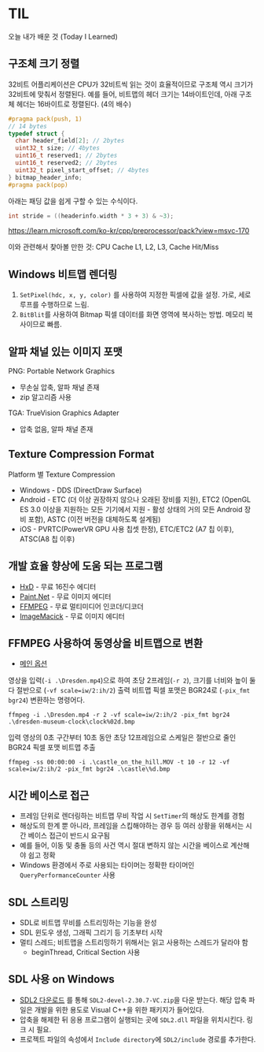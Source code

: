 # TIL
오늘 내가 배운 것 (Today I Learned)

## 구조체 크기 정렬
32비트 어플리케이션은 CPU가 32비트씩 읽는 것이 효율적이므로 구조체 역시 크기가 32비트에 맞춰서 정렬된다. 
예를 들어, 비트맵의 헤더 크기는 14바이트인데, 아래 구조체 헤더는 16바이트로 정렬된다. (4의 배수) 

```C++
#pragma pack(push, 1)
// 14 bytes
typedef struct {
  char header_field[2]; // 2bytes
  uint32_t size; // 4bytes
  uint16_t reserved1; // 2bytes
  uint16_t reserved2; // 2bytes
  uint32_t pixel_start_offset; // 4bytes
} bitmap_header_info;
#pragma pack(pop)
```

아래는 패딩 값을 쉽게 구할 수 있는 수식이다. 
```C++
int stride = ((headerinfo.width * 3 + 3) & ~3);
```
https://learn.microsoft.com/ko-kr/cpp/preprocessor/pack?view=msvc-170 

이와 관련해서 찾아볼 만한 것: CPU Cache L1, L2, L3, Cache Hit/Miss

## Windows 비트맵 렌더링
1. `SetPixel(hdc, x, y, color)` 를 사용하여 지정한 픽셀에 값을 설정. 가로, 세로 루프를 수행하므로 느림.
2. `BitBlit`를 사용하여 Bitmap 픽셀 데이터를 화면 영역에 복사하는 방법. 메모리 복사이므로 빠름. 

## 알파 채널 있는 이미지 포맷
PNG: Portable Network Graphics 

- 무손실 압축, 알파 채널 존재
- zip 알고리즘 사용

TGA: TrueVision Graphics Adapter
- 압축 없음, 알파 채널 존재

## Texture Compression Format
Platform 별 Texture Compression
- Windows - DDS (DirectDraw Surface)
- Android - ETC (더 이상 권장하지 않으나 오래된 장비를 지원), ETC2 (OpenGL ES 3.0 이상을 지원하는 모든 기기에서 지원 - 활성 상태의 거의 모든 Android 장비 포함), ASTC (이전 버전을 대체하도록 설계됨)
- iOS - PVRTC(PowerVR GPU 사용 칩셋 한정), ETC/ETC2 (A7 칩 이후), ATSC(A8 칩 이후)

## 개발 효율 향상에 도움 되는 프로그램
- [HxD](https://mh-nexus.de/en/hxd/) - 무료 16진수 에디터
- [Paint.Net](https://www.getpaint.net/doc/latest/index.html) - 무료 이미지 에디터
- [FFMPEG](https://www.ffmpeg.org/) - 무료 멀티미디어 인코더/디코더
- [ImageMacick](https://imagemagick.org/index.php) - 무료 이미지 에디터

## FFMPEG 사용하여 동영상을 비트맵으로 변환
- [메인 옵션](https://ffmpeg.org/ffmpeg.html#Main-options)

영상을 입력(`-i .\Dresden.mp4`)으로 하여 초당 2프레임(`-r 2`), 크기를 너비와 높이 둘다 절반으로 (`-vf scale=iw/2:ih/2`) 출력 비트맵 픽셀 포맷은 BGR24로 (`-pix_fmt bgr24`) 변환하는 명령어다. 
```shell
ffmpeg -i .\Dresden.mp4 -r 2 -vf scale=iw/2:ih/2 -pix_fmt bgr24 .\dresden-museum-clock\clock%02d.bmp
```

입력 영상의 0초 구간부터 10초 동안 초당 12프레임으로 스케일은 절반으로 줄인 BGR24 픽셀 포맷 비트맵 추출
```shell
ffmpeg -ss 00:00:00 -i .\castle_on_the_hill.MOV -t 10 -r 12 -vf scale=iw/2:ih/2 -pix_fmt bgr24 .\castle\%d.bmp
```

## 시간 베이스로 접근
- 프레임 단위로 렌더링하는 비트맵 무비 작업 시 `SetTimer`의 해상도 한계를 경험
- 해상도의 한계 뿐 아니라, 프레임을 스킵해야하는 경우 등 여러 상황을 위해서는 시간 베이스 접근이 반드시 요구됨
- 예를 들어, 이동 및 충돌 등의 사건 역시 절대 변하지 않는 시간을 베이스로 계산해야 쉽고 정확
- Windows 환경에서 주로 사용되는 타이머는 정확한 타이머인 `QueryPerformanceCounter` 사용

## SDL 스트리밍
- SDL로 비트맵 무비를 스트리밍하는 기능을 완성
- SDL 윈도우 생성, 그래픽 그리기 등 기초부터 시작
- 멀티 스레드; 비트맵을 스트리밍하기 위해서는 읽고 사용하는 스레드가 달라야 함
  - beginThread, Critical Section 사용

## SDL 사용 on Windows
- [SDL2 다운로드](https://github.com/libsdl-org/SDL/releases/tag/release-2.30.7) 를 통해 `SDL2-devel-2.30.7-VC.zip`을 다운 받는다. 해당 압축 파일은 개발을 위한 용도로 Visual C++을 위한 패키지가 들어있다. 
- 압축을 해제한 뒤 응용 프로그램이 실행되는 곳에 `SDL2.dll` 파일을 위치시킨다. 링크 시 필요. 
- 프로젝트 파일의 속성에서 `Include directory`에 `SDL2/include` 경로를 추가한다. 
